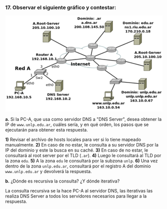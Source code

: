 ### 17. Observar el siguiente gráfico y contestar:

![alt text](17-img.png)

<b>a.</b> Si la PC-A, que usa como servidor DNS a "DNS Server", desea obtener la IP de ```www.unlp.edu.ar```, cuáles sería, y en qué orden, los pasos que se ejecutarán para obtener esta respuesta.

<b>1)</b> Revisar el archivo de hosts locales para ver si lo tiene mapeado manualmente.
<b>2)</b> En caso de no estar, le consulta a su servidor DNS por la IP del dominio y este la busca en su caché.
<b>3)</b> En caso de no estar, le consultará al root server por el TLD (```.ar```).
<b>4)</b> Luego le consultará al TLD por la zona ```edu```.
<b>5)</b> A la zona ```edu``` le consultará por la subzona ```unlp```.
<b>6)</b> Una vez dentro de la zona ```unlp.edu.ar```, consultará por el registro A del dominio ```www.unlp.edu.ar``` y devolverá la respuesta.

<b>b.</b> ¿Dónde es recursiva la consulta? ¿Y dónde iterativa?

La consulta recursiva se la hace PC-A al servidor DNS, las iterativas las realiza DNS Server a todos los servidores necesarios para llegar a la respuesta.